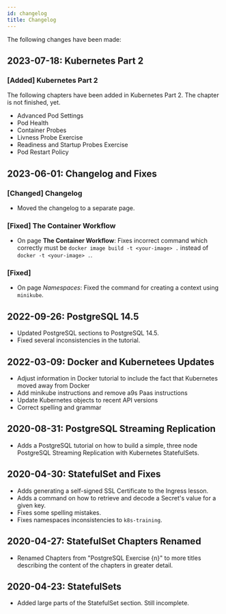 ```yaml
---
id: changelog
title: Changelog
---
```


The following changes have been made:

## 2023-07-18: Kubernetes Part 2

### [Added] Kubernetes Part 2

The following chapters have been added in Kubernetes Part 2. The chapter is not finished, yet.

* Advanced Pod Settings
* Pod Health
* Container Probes
* Livness Probe Exercise
* Readiness and Startup Probes Exercise
* Pod Restart Policy

## 2023-06-01: Changelog and Fixes

### [Changed] Changelog

- Moved the changelog to a separate page.

### [Fixed] The Container Workflow

- On page **The Container Workflow**: Fixes incorrect command which correctly must be `docker image build -t <your-image> .` instead of `docker -t <your-image> .`.

### [Fixed] 

- On page *Namespaces*: Fixed the command for creating a context using `minikube`.

## 2022-09-26: PostgreSQL 14.5

- Updated PostgreSQL sections to PostgreSQL 14.5.
- Fixed several inconsistencies in the tutorial.

## 2022-03-09: Docker and Kubernetees Updates

- Adjust information in Docker tutorial to include the fact that Kubernetes moved
away from Docker
- Add minikube instructions and remove a9s Paas instructions
- Update Kubernetes objects to recent API versions
- Correct spelling and grammar

## 2020-08-31: PostgreSQL Streaming Replication

- Adds a PostgreSQL tutorial on how to build a simple, three node PostgreSQL Streaming Replication with Kubernetes StatefulSets.

## 2020-04-30: StatefulSet and Fixes

- Adds generating a self-signed SSL Certificate to the Ingress lesson.
- Adds a command on how to retrieve and decode a Secret's value for a given key.
- Fixes some spelling mistakes.
- Fixes namespaces inconsistencies to `k8s-training`.

## 2020-04-27: StatefulSet Chapters Renamed

- Renamed Chapters from "PostgreSQL Exercise {n}" to more titles describing the content of the chapters in greater detail.

## 2020-04-23: StatefulSets

- Added large parts of the StatefulSet section. Still incomplete.
